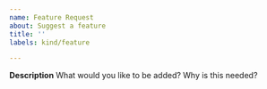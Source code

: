 ```yaml
---
name: Feature Request
about: Suggest a feature
title: ''
labels: kind/feature

---
```


**Description**
What would you like to be added? Why is this needed?
